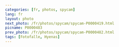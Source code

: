 ```yaml
---
categories: [fr, photos, spycam]
lang: fr
layout: photo
next_photo: /fr/photos/spycam/spycam-P0000419.html
picname: P0000483
prev_photo: /fr/photos/spycam/spycam-P0000482.html
tags: [Fotofalle, Hyenas]
---
```

